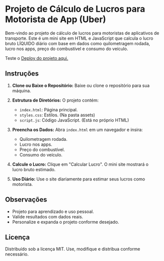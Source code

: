 # Projeto de Cálculo de Lucros para Motorista de App (Uber)

Bem-vindo ao projeto de cálculo de lucros para motoristas de aplicativos de transporte. Este é um mini site em HTML e JavaScript que calcula o lucro bruto LÍQUIDO diário com base em dados como quilometragem rodada, lucro nos apps, preço do combustível e consumo do veículo.

 Teste o [Deploy do projeto aqui.](https://uber-gross-profit.netlify.app)
## Instruções

1. **Clone ou Baixe o Repositório:** Baixe ou clone o repositório para sua máquina.

2. **Estrutura de Diretórios:** O projeto contém:
   - `index.html`: Página principal.
   - `styles.css`: Estilos. (Na pasta assets)
   - `script.js`: Código JavaScript. (Está no próprio HTML)
 
3. **Preencha os Dados:** Abra `index.html` em um navegador e insira:
   - Quilometragem rodada.
   - Lucro nos apps.
   - Preço do combustível.
   - Consumo do veículo.

4. **Calcule o Lucro:** Clique em "Calcular Lucro". O mini site mostrará o lucro bruto estimado.

5. **Uso Diário:** Use o site diariamente para estimar seus lucros como motorista.

## Observações

- Projeto para aprendizado e uso pessoal.
- Valide resultados com dados reais.
- Personalize e expanda o projeto conforme desejado.

## Licença

Distribuído sob a licença MIT. Use, modifique e distribua conforme necessário.
